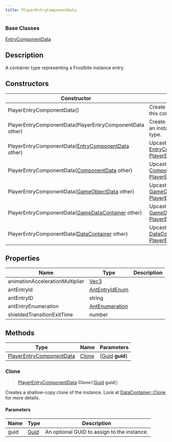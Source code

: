 ```yaml
---
title: PlayerEntryComponentData
---
```

### Base Classes

[EntryComponentData](EntryComponentData)

## Description

A container type representing a Frostbite instance entry.

## Constructors

| Constructor                                                                         | Description                                                                                                                             |
| ----------------------------------------------------------------------------------- | --------------------------------------------------------------------------------------------------------------------------------------- |
| PlayerEntryComponentData()                                                          | Create a new instance of this container type.                                                                                           |
| PlayerEntryComponentData(PlayerEntryComponentData other)                            | Create a reference copy of an instance of the same type.                                                                                |
| PlayerEntryComponentData([EntryComponentData](EntryComponentData) other)            | Upcast an instance of type [EntryComponentData](EntryComponentData) to [PlayerEntryComponentData](PlayerEntryComponentData).            |
| PlayerEntryComponentData([ComponentData](ComponentData) other)                      | Upcast an instance of type [ComponentData](ComponentData) to [PlayerEntryComponentData](PlayerEntryComponentData).                      |
| PlayerEntryComponentData([GameObjectData](GameObjectData) other)                    | Upcast an instance of type [GameObjectData](GameObjectData) to [PlayerEntryComponentData](PlayerEntryComponentData).                    |
| PlayerEntryComponentData([GameDataContainer](GameDataContainer) other)              | Upcast an instance of type [GameDataContainer](GameDataContainer) to [PlayerEntryComponentData](PlayerEntryComponentData).              |
| PlayerEntryComponentData([DataContainer](/vext/ref/shared/class/datacontainer) other) | Upcast an instance of type [DataContainer](/vext/ref/shared/class/datacontainer) to [PlayerEntryComponentData](PlayerEntryComponentData). |

## Properties

| Name                            | Type                              | Description |
| ------------------------------- | --------------------------------- | ----------- |
| animationAccelerationMultiplier | [Vec3](/vext/ref/shared/class/vec3) |             |
| antEntryId                      | [AntEntryIdEnum](AntEntryIdEnum)  |             |
| antEntryID                      | string                            |             |
| antEntryEnumeration             | [AntEnumeration](AntEnumeration)  |             |
| shieldedTransitionExitTime      | number                            |             |

## Methods

| Type                                                 | Name            | Parameters                                     |
| ---------------------------------------------------- | --------------- | ---------------------------------------------- |
| [PlayerEntryComponentData](PlayerEntryComponentData) | [Clone](#clone) | \[[Guid](/vext/ref/shared/class/guid) **guid**\] |

### Clone

> [PlayerEntryComponentData](PlayerEntryComponentData) **Clone**(\[[Guid](/vext/ref/shared/class/guid) **guid**\])

Creates a shallow-copy clone of the instance. Look at [DataContainer::Clone](/vext/ref/shared/class/datacontainer#clone) for more details.

#### Parameters

| Name | Type         | Description                                 |
| ---- | ------------ | ------------------------------------------- |
| guid | [Guid](Guid) | An optional GUID to assign to the instance. |
